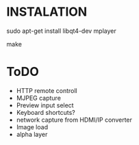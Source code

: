 # INSTALATION
sudo apt-get install libqt4-dev mplayer

make

# ToDO
* HTTP remote controll
* MJPEG capture
* Preview input select
* Keyboard shortcuts?
* network capture from HDMI/IP converter
* Image load
* alpha layer
